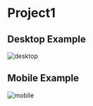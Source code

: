 # Project1

## Desktop Example
![desktop]("desktop.png")

## Mobile Example
![mobile]("mobile.png")
